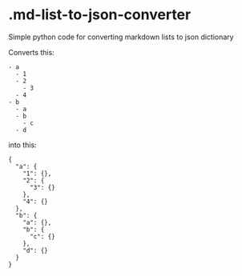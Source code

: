 # .md-list-to-json-converter
Simple python code for converting markdown lists to json dictionary

Converts this:
```
- a
  - 1
  - 2
    - 3
  - 4
- b  
  - a
  - b
    - c
  - d
```
into this:
```
{
  "a": {
    "1": {},
    "2": {
      "3": {}
    },
    "4": {}
  },
  "b": {
    "a": {},
    "b": {
      "c": {}
    },
    "d": {}
  }
}
```
